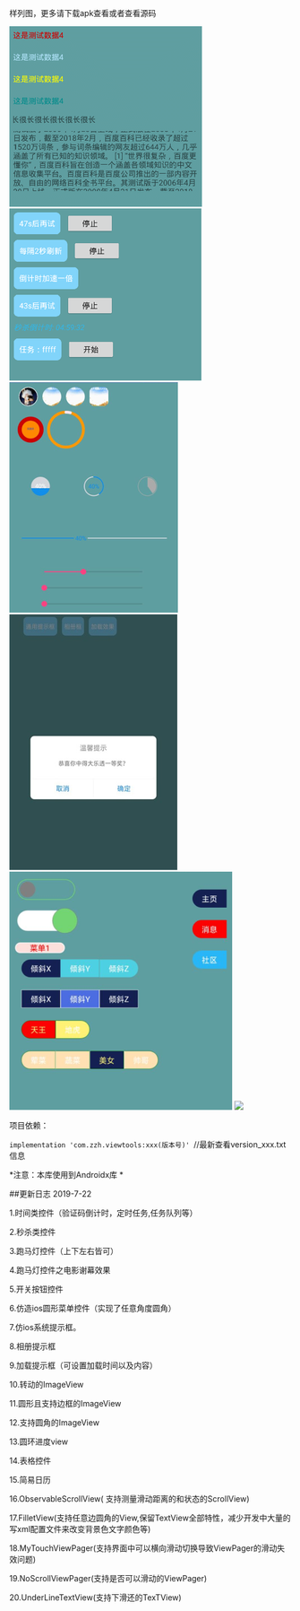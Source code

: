 
样列图，更多请下载apk查看或者查看源码

![](https://github.com/zhengzaihong/MyViews/blob/master/Screenshots/GIF.gif) 
![](https://github.com/zhengzaihong/MyViews/blob/master/Screenshots/pic1.png) 
![](https://github.com/zhengzaihong/MyViews/blob/master/Screenshots/pic2.png) 
![](https://github.com/zhengzaihong/MyViews/blob/master/Screenshots/pic3.jpg) 
![](https://github.com/zhengzaihong/MyViews/blob/master/Screenshots/pic4.png)
![](https://github.com/zhengzaihong/MyViews/blob/master/Screenshots/pic5jpg)










项目依赖：


``` implementation 'com.zzh.viewtools:xxx(版本号)'  ```//最新查看version_xxx.txt信息


*注意：本库使用到Androidx库  *

##更新日志 2019-7-22

1.时间类控件（验证码倒计时，定时任务,任务队列等）

2.秒杀类控件

3.跑马灯控件（上下左右皆可）

4.跑马灯控件之电影谢幕效果

5.开关按钮控件

6.仿造ios圆形菜单控件（实现了任意角度圆角）

7.仿ios系统提示框。

8.相册提示框

9.加载提示框（可设置加载时间以及内容）

10.转动的ImageView

11.圆形且支持边框的ImageView

12.支持圆角的ImageView

13.圆环进度view

14.表格控件

15.简易日历

16.ObservableScrollView( 支持测量滑动距离的和状态的ScrollView)

17.FilletView(支持任意边圆角的View,保留TextView全部特性，减少开发中大量的写xml配置文件来改变背景色文字颜色等)

18.MyTouchViewPager(支持界面中可以横向滑动切换导致ViewPager的滑动失效问题)

19.NoScrollViewPager(支持是否可以滑动的ViewPager)

20.UnderLineTextView(支持下滑还的TexTView)

